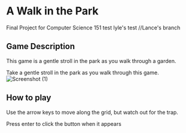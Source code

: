 # A Walk in the Park
Final Project for Computer Science 151
 test
 lyle's test
 //Lance's branch
 
 ## Game Description 
 This game is a gentle stroll in the park as you walk through a garden. 
 
 Take a gentle stroll in the park as you walk through this game.
 ![Screenshot (1)](https://user-images.githubusercontent.com/102100720/206043498-d668cb4a-c0d7-457a-8f8b-b70bea4492de.png)
 
 
 
 ## How to play 
  Use the arrow keys to move along the grid, but watch out for the trap. 
  
  Press enter to click the button when it appears
